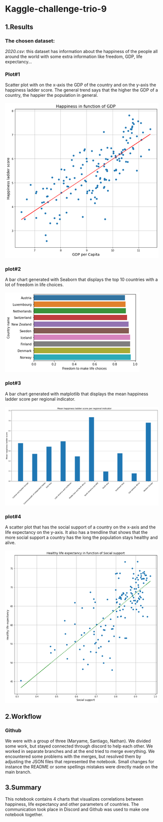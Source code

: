 # Kaggle-challenge-trio-9

## 1.Results

### The chosen dataset: 
_2020.csv_: this dataset has information about the happiness of the people all around the world with some extra information like freedom, GDP, life expectancy...

### Plot#1
Scatter plot with on the x-axis the GDP of the country and on the y-axis the happiness ladder score. The general trend says that the higher the GDP of a country, the happier the population in general.\
\
![plot1](./Assets/plot1.png)

### plot#2
A bar chart generated with Seaborn that displays the top 10 countries with a lot of freedom in life choices.\
\
![plot2](./Assets/plot2.png)

### plot#3
A bar chart generated with matplotlib that displays the mean happiness ladder score per regional indicator.\
\
![plot3](./Assets/plot3.png)

### plot#4
A scatter plot that has the social support of a country on the x-axis and the life expectancy on the y-axis. It also has a trendline that shows that the more social support a country has the long the population stays healthy and alive.\
\
![plot4](./Assets/plot4.png)

## 2.Workflow

### Github
We were with a group of three (Maryame, Santiago, Nathan). We divided some work, but stayed connected through discord to help each other. We worked in separate branches and at the end tried to merge everything. We encountered some problems with the merges, but resolved them by adjusting the JSON files that represented the notebook. Small changes for instance the README or some spellings mistakes were directly made on the main branch. 

## 3.Summary

This notebook contains 4 charts that visualizes correlations between happiness, life expectancy and other parameters of countries. The communication took place in Discord and Github was used to make one notebook together.
